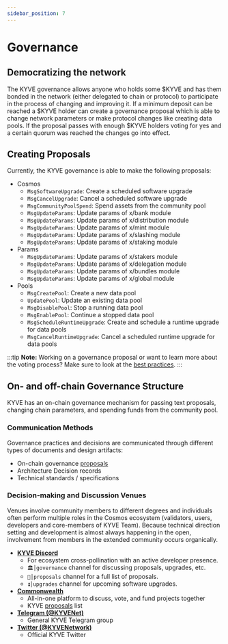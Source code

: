 ```yaml
---
sidebar_position: 7
---
```


# Governance

## Democratizing the network

The KYVE governance allows anyone who holds some \$KYVE and has them bonded in the network (either delegated to chain or protocol)
to participate in the process of changing and improving it. If a minimum deposit can be reached a \$KYVE holder can create a governance proposal which is able to change network parameters or make protocol changes like creating data pools. If the proposal passes with enough \$KYVE holders voting for yes and a certain quorum was reached the changes go into effect.

## Creating Proposals

Currently, the KYVE governance is able to make the following proposals:

- Cosmos
  - `MsgSoftwareUpgrade`: Create a scheduled software upgrade
  - `MsgCancelUpgrade`: Cancel a scheduled software upgrade
  - `MsgCommunityPoolSpend`: Spend assets from the community pool
  - `MsgUpdateParams`: Update params of x/bank module
  - `MsgUpdateParams`: Update params of x/distribution module
  - `MsgUpdateParams`: Update params of x/mint module
  - `MsgUpdateParams`: Update params of x/slashing module
  - `MsgUpdateParams`: Update params of x/staking module
- Params
  - `MsgUpdateParams`: Update params of x/stakers module
  - `MsgUpdateParams`: Update params of x/delegation module
  - `MsgUpdateParams`: Update params of x/bundles module
  - `MsgUpdateParams`: Update params of x/global module
- Pools
  - `MsgCreatePool`: Create a new data pool
  - `UpdatePool`: Update an existing data pool
  - `MsgDisablePool`: Stop a running data pool
  - `MsgEnablePool`: Continue a stopped data pool
  - `MsgScheduleRuntimeUpgrade`: Create and schedule a runtime upgrade for data pools
  - `MsgCancelRuntimeUpgrade`: Cancel a scheduled runtime upgrade for data pools

:::tip
**Note:** Working on a governance proposal or want to learn more about the voting process? Make sure to look at the [best practices](./governance_advanced/best_practices.md).
:::

## On- and off-chain Governance Structure

KYVE has an on-chain governance mechanism for passing
text proposals, changing chain parameters, and spending funds from the community pool.

### Communication Methods

Governance practices and decisions are communicated through different types of documents and design artifacts:

- On-chain governance [proposals](https://app.kyve.network/#/governance)
- Architecture Decision records
- Technical standards / specifications

### Decision-making and Discussion Venues

Venues involve community members to different degrees and individuals often perform multiple roles in the Cosmos ecosystem (validators, users, developers and core-members of KYVE Team). Because technical direction setting and development is almost always happening in the open, involvement from members in the extended community occurs organically.

- **[KYVE Discord](https://discord.gg/kyve)**
  - For ecosystem cross-pollination with an active developer presence.
  - `🏛│governance` channel for discussing proposals, upgrades, etc.
  - `📜│proposals` channel for a full list of proposals.
  - `⏫│upgrades` channel for upcoming software upgrades.
- **[Commonwealth](https://commonwealth.im/kyve)**
  - All-in-one platform to discuss, vote, and fund projects together
  - KYVE [proposals](https://commonwealth.im/kyve/proposals) list
- **[Telegram (@KYVENet)](https://t.me/KYVENet)**
  - General KYVE Telegram group
- **[Twitter (@KYVENetwork)](https://twitter.com/KYVENetwork)**
  - Official KYVE Twitter
